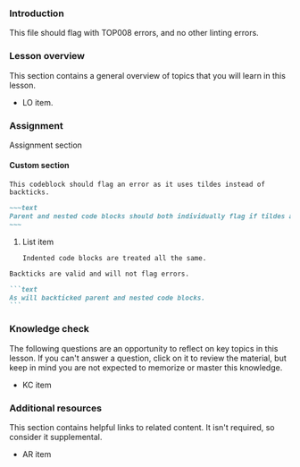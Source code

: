 ### Introduction

This file should flag with TOP008 errors, and no other linting errors.

### Lesson overview

This section contains a general overview of topics that you will learn in this lesson.

- LO item.

### Assignment

<div class="lesson-content__panel" markdown="1">

Assignment section

</div>

#### Custom section

~~~text
This codeblock should flag an error as it uses tildes instead of backticks.
~~~

~~~~markdown
~~~text
Parent and nested code blocks should both individually flag if tildes are used instead of backticks.
~~~
~~~~

1. List item

   ~~~text
   Indented code blocks are treated all the same.
   ~~~

```text
Backticks are valid and will not flag errors.
```

````markdown
```text
As will backticked parent and nested code blocks.
```
````

### Knowledge check

The following questions are an opportunity to reflect on key topics in this lesson. If you can't answer a question, click on it to review the material, but keep in mind you are not expected to memorize or master this knowledge.

- KC item

### Additional resources

This section contains helpful links to related content. It isn't required, so consider it supplemental.

- AR item
